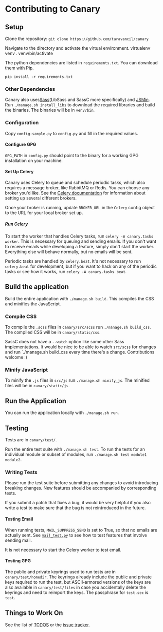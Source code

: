 # Contributing to Canary

## Setup
Clone the repository: `git clone https://github.com/taravancil/canary`

Navigate to the directory and activate the virtual environment.
    virtualenv venv
    . venv/bin/activate

The python dependencies are listed in `requirements.txt`. You can download them with Pip.

`pip install -r requirements.txt`

### Other Dependencies
Canary also uses[Sass](https://github.com/sass/sass)(LibSass and SassC more specifically) and [JSMin](https://github.com/douglascrockford/JSMin). Run `./manage.sh install_libs` to download the required libraries and build the binaries. The binaries will be in `venv/bin`.

### Configuration
Copy `config-sample.py` to `config.py` and fill in the required values.

#### Configure GPG 
`GPG_PATH` in `config.py` should point to the binary for a working GPG installation on your machine.

#### Set Up Celery
Canary uses Celery to queue and schedule periodic tasks, which also requires a message broker, like RabbitMQ or Redis. You can choose any broker you'd like. See the [Celery documentation](http://docs.celeryproject.org/en/latest/getting-started/brokers/) for information about setting up several different brokers.

Once your broker is running, update `BROKER_URL` in the `Celery` config object to the URL for your local broker set up.

##### Run Celery
To start the worker that handles Celery tasks, run `celery -A canary.tasks worker`. This is necessary for queuing and sending emails. If you don't want to receive emails while developing a feature, simply don't start the worker. Everything else will behave normally, but no emails will be sent.

Periodic tasks are handled by `celery.beat`. It's not necessary to run `celery.beat` for development, but if you want to hack on any of the periodic tasks or see how it works, run `celery -A canary.tasks beat`.

## Build the application
Build the entire application with `./manage.sh build`. This compiles the CSS and minifies the JavaScript.

### Compile CSS
To compile the `.scss` files in `canary/src/scss` run `./manage.sh build_css`. The compiled CSS will be in `canary/static/css`.

SassC does not have a `--watch` option like some other Sass implementations. It would be nice to be able to watch `src/scss` for changes and run `./manage.sh build_css every time there's a change. Contributions welcome :)

### Minify JavaScript
To minify the `.js` files in `src/js` run `./manage.sh minify_js`. The minified files will be in `canary/static/js`.

## Run the Application
You can run the application locally with `./manage.sh run`.

## Testing
Tests are in `canary/test/`. 

Run the entire test suite with `./manage.sh test`. To run the tests for an individual module or subset of modules, run `./manage.sh test module1 module2`.

### Writing Tests
Please run the test suite before submitting any changes to avoid introducing breaking changes. New features should be accompanied by corresponding tests.

If you submit a patch that fixes a bug, it would be very helpful if you also write a test to make sure that the bug is not reintroduced in the future.

#### Testing Email
When running tests, `MAIL_SUPPRESS_SEND` is set to True, so that no emails are actually sent. See [`mail_test.py`](https://github.com/taravancil/canary/blob/master/canary/test/mail_test.py) to see how to test features that involve sending mail.

It is not necessary to start the Celery worker to test email.

#### Testing GPG
The public and private keyrings used to run tests are in `canary/test/homedir`. The keyrings already include the public and private keys required to run the test, but ASCII-armored versions of the keys are also available in `canary/test/files` in case you accidentally delete the keyrings and need to reimport the keys. The passphrase for `test.sec` is `test`.

## Things to Work On
See the list of [TODOS](https://github.com/taravancil/canary/blob/master/TODOS.txt) or the [issue tracker](https://github.com/taravancil/canary/issues).

